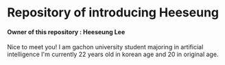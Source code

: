 # Repository of introducing Heeseung
#### Owner of this repository : Heeseung Lee

Nice to meet you! I am gachon university student majoring in artificial intelligence
I'm currently 22 years old in korean age and 20 in original age.

